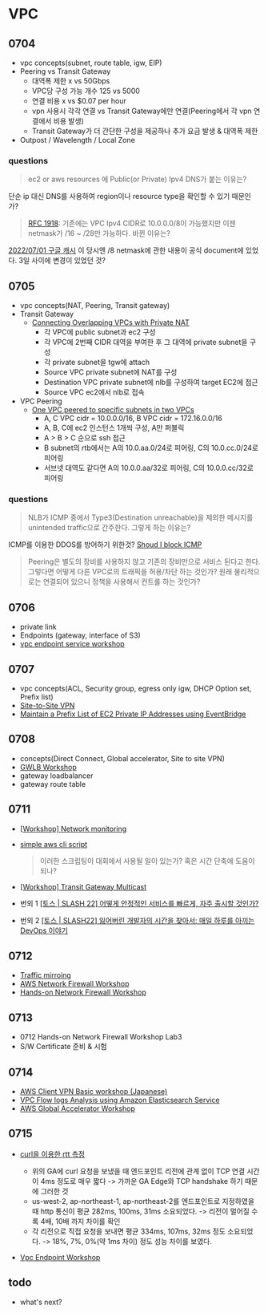 # VPC

## 0704

- vpc concepts(subnet, route table, igw, EIP)
- Peering vs Transit Gateway
  - 대역폭 제한 x vs 50Gbps
  - VPC당 구성 가능 개수 125 vs 5000
  - 연결 비용 x vs $0.07 per hour
  - vpn 사용시 각각 연결 vs Transit Gateway에만 연결(Peering에서 각 vpn 연결에서 비용 발생)
  - Transit Gateway가 더 간단한 구성을 제공하나 추가 요금 발생 & 대역폭 제한
- Outpost / Wavelength / Local Zone

### questions

> ec2 or aws resources 에 Public(or Private) Ipv4 DNS가 붙는 이유는?

단순 ip 대신 DNS를 사용하여 region이나 resource type을 확인할 수 있기 때문인가?

> [RFC 1918](http://www.faqs.org/rfcs/rfc1918.html): 기존에는 VPC Ipv4 CIDR로 10.0.0.0/8이 가능했지만 이젠 netmask가 /16 ~ /28만 가능하다. 바뀐 이유는?

[2022/07/01 구글 캐시](https://webcache.googleusercontent.com/search?q=cache:ypgXp8wp7mYJ:https://docs.aws.amazon.com/ko_kr/vpc/latest/userguide/VPC_Subnets.html+&cd=1&hl=ko&ct=clnk&gl=kr) 이 당시엔 /8 netmask에 관한 내용이 공식 document에 있었다. 3일 사이에 변경이 있었던 것?

## 0705

- vpc concepts(NAT, Peering, Transit gateway)
- Transit Gateway
  - [Connecting Overlapping VPCs with Private NAT](https://cloudnetworks.io/2021-07-12-private-nat-overlapping/)
    - 각 VPC에 public subnet과 ec2 구성
    - 각 VPC에 2번째 CIDR 대역을 부여한 후 그 대역에 private subnet을 구성
    - 각 private subnet을 tgw에 attach
    - Source VPC private subnet에 NAT를 구성
    - Destination VPC private subnet에 nlb를 구성하여 target EC2에 접근
    - Source VPC ec2에서 nlb로 접속
- VPC Peering
  - [One VPC peered to specific subnets in two VPCs](https://docs.aws.amazon.com/vpc/latest/peering/peering-configurations-partial-access.html#one-to-two-vpcs-specific-subnets)
    - A, C VPC cidr = 10.0.0.0/16, B VPC cidr = 172.16.0.0/16
    - A, B, C에 ec2 인스턴스 1개씩 구성, A만 퍼블릭
    - A > B > C 순으로 ssh 접근
    - B subnet의 rtb에서는 A의 10.0.aa.0/24로 피어링, C의 10.0.cc.0/24로 피어링
    - 서브넷 대역도 같다면 A의 10.0.0.aa/32로 피어링, C의 10.0.0.cc/32로 피어링

### questions

> NLB가 ICMP 중에서 Type3(Destination unreachable)을 제외한 메시지를 unintended traffic으로 간주한다. 그렇게 하는 이유는?

ICMP를 이용한 DDOS를 방어하기 위한것? [Shoud I block ICMP](http://shouldiblockicmp.com/)

> Peering은 별도의 장비를 사용하지 않고 기존의 장비만으로 서비스 된다고 한다. 그렇다면 어떻게 다른 VPC로의 트래픽을 허용/차단 하는 것인가? 원래 물리적으로는 연결되어 있으니 정책을 사용해서 컨트롤 하는 것인가?

## 0706

- private link
- Endpoints (gateway, interface of S3)
- [vpc endpoint service workshop](https://catalog.workshops.aws/networking/en-US/intermediate/5-vpc-endpoint-services)

## 0707

- vpc concepts(ACL, Security group, egress only igw, DHCP Option set, Prefix list)
- [Site-to-Site VPN](https://medium.com/saltware/openswan%EC%9C%BC%EB%A1%9C-aws-site-to-site-vpn-%EA%B5%AC%EC%B6%95%ED%95%98%EA%B8%B0-9220a506acb3)
- [Maintain a Prefix List of EC2 Private IP Addresses using EventBridge](https://www.chiwaichan.co.nz/2022/05/28/maintain-a-prefix-list-of-ec2-private-ip-addresses-using-eventbridge/)

## 0708

- concepts(Direct Connect, Global accelerator, Site to site VPN)
- [GWLB Workshop](https://catalog.workshops.aws/networking/en-US/gwlb)
- gateway loadbalancer
- gateway route table

## 0711

- [\[Workshop\] Network monitoring](https://catalog.workshops.aws/networking/en-US/beginner/lab3)
- [simple aws cli script](./scripts/make-subnets-public.sh)

  > 이러한 스크립팅이 대회에서 사용될 일이 있는가? 혹은 시간 단축에 도움이 되나?

- [\[Workshop\] Transit Gateway Multicast](https://catalog.workshops.aws/networking/en-US/multicast)
- 번외 1 [\[토스 \| SLASH 22\] 어떻게 안정적인 서비스를 빠르게, 자주 출시할 것인가?](https://youtu.be/oakvibIKToc)
- 번외 2 [\[토스 \| SLASH22\] 잃어버린 개발자의 시간을 찾아서: 매일 하루를 아끼는 DevOps 이야기](https://youtu.be/2IE68SDTYvI)

## 0712

- [Traffic mirroing](https://www.wisen.co.kr/pages/blog/blog-detail.html?idx=11935)
- [AWS Network Firewall Workshop](https://catalog.workshops.aws/networkfirewall/en-US)
- [Hands-on Network Firewall Workshop](https://catalog.us-east-1.prod.workshops.aws/workshops/d071f444-e854-4f3f-98c8-025fa0d1de2f/en-US)

## 0713

- 0712 Hands-on Network Firewall Workshop Lab3
- S/W Certificate 준비 & 시험

## 0714

- [AWS Client VPN Basic workshop (Japanese)](https://catalog.us-east-1.prod.workshops.aws/workshops/be2b90c2-06a1-4ae6-84b3-c705049d2b6f/ja-JP)
- [VPC Flow logs Analysis using Amazon Elasticsearch Service](https://catalog.us-east-1.prod.workshops.aws/workshops/31add0d8-bff3-441d-ae65-ed74106a5cb5/en-US)
- [AWS Global Accelerator Workshop](https://catalog.us-east-1.prod.workshops.aws/workshops/effb1517-b193-4c59-8da5-ce2abdb0b656/en-US/create-accelerator)

## 0715

- [curl을 이용한 rtt 측정](http://www.rcy.co.kr/xeb/index.php?mid=study&document_srl=12267&m=0)

  - 위의 GA에 curl 요청을 보냈을 때 엔드포인트 리전에 관계 없이 TCP 연결 시간이 4ms 정도로 매우 짧다 -> 가까운 GA Edge와 TCP handshake 하기 때문에 그러한 것
  - us-west-2, ap-northeast-1, ap-northeast-2를 엔드포인트로 지정하였을 때 http 통신이 평균 282ms, 100ms, 31ms 소요되었다. -> 리전이 멀어질 수록 4배, 10배 까지 차이를 확인
  - 각 리전으로 직접 요청을 보내면 평균 334ms, 107ms, 32ms 정도 소요되었다. -> 18%, 7%, 0%(약 1ms 차이) 정도 성능 차이를 보였다.

- [Vpc Endpoint Workshop](https://www.vpcendpointworkshop.com/)

## todo

- what's next?

